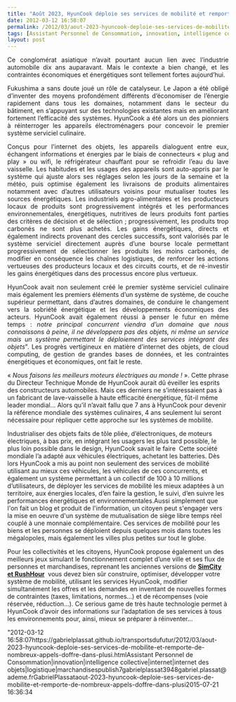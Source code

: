 ```yaml
---
title: "Août 2023, HyunCook déploie ses services de mobilité et remporte de nombreux appels d’offre dans plusieurs mégalopoles."
date: 2012-03-12 16:58:07
permalink: /2012/03/aout-2023-hyuncook-deploie-ses-services-de-mobilite-et-remporte-de-nombreux-appels-doffre-dans-plusi.html
tags: [Assistant Personnel de Consommation, innovation, intelligence collective, internet, internet des objets, logistique, marchandises]
layout: post
---
```


<p style="text-align: justify">Ce conglomérat asiatique n’avait pourtant aucun lien avec l’industrie automobile dix ans auparavant. Mais le contexte a bien changé, et les contraintes économiques et énergétiques sont tellement fortes aujourd’hui.</p> <p style="text-align: justify">Fukushima a sans doute joué un rôle de catalyseur. Le Japon a été obligé d’inventer des moyens profondément différents d’économiser de l’énergie rapidement dans tous les domaines, notamment dans le secteur du bâtiment, en s’appuyant sur des technologies existantes mais en améliorant fortement l’efficacité des systèmes. HyunCook a été alors un des pionniers à réinterroger les appareils électroménagers pour concevoir le premier système serviciel culinaire. </p>  <!--more-->   <p style="text-align: justify">Conçus pour l'internet des objets, les appareils dialoguent entre eux, échangent informations et énergies par le biais de connecteurs « plug and play » ou wifi, le réfrigérateur chauffant pour se refroidir l’eau du lave vaisselle. Les habitudes et les usages des appareils sont auto-appris par le système qui ajuste alors ses réglages selon les jours de la semaine et la météo, puis optimise également les livraisons de produits alimentaires notamment avec d’autres utilisateurs voisins pour mutualiser toutes les sources énergétiques. Les industriels agro-alimentaires et les producteurs locaux de produits sont progressivement intégrés et les performances environnementales, énergétiques, nutritives de leurs produits font parties des critères de décision et de sélection ; progressivement, les produits trop carbonés ne sont plus achetés. Les gains énergétiques, directs et également indirects provenant des cercles successifs, sont valorisés par le système serviciel directement auprès d’une bourse locale permettant progressivement de sélectionner les produits les moins carbonés, de modifier en conséquence les chaînes logistiques, de renforcer les actions vertueuses des producteurs locaux et des circuits courts, et de ré-investir les gains énergétiques dans des processus encore plus vertueux.</p> <p style="text-align: justify">HyunCook avait non seulement créé le premier système serviciel culinaire mais également les premiers éléments d’un système de système, de couche supérieur permettant, dans d’autres domaines, de conduire le changement vers la sobriété énergétique et les développements économiques des acteurs. HyunCook avait également réussi à penser le futur en même temps : <em>notre principal concurrent viendra d’un domaine que nous connaissons à peine, il ne développera pas des objets, ni même un service mais un système permettant le déploiement des services intégrant des objets</em>". Les progrès vertigineux en matière d’internet des objets, de cloud computing, de gestion de grandes bases de données, et les contraintes énergétiques et économiques, ont fait le reste.</p> <p style=""text-align: justify"">« <em>Nous faisons les meilleurs moteurs électriques au monde !</em> ». Cette phrase du Directeur Technique Monde de HyunCook aurait dû éveiller les esprits des constructeurs automobiles. Mais ces derniers ne s’intéressaient pas à un fabricant de lave-vaisselle à haute efficacité énergétique, fût-il même leader mondial… Alors qu’il n’avait fallu que 7 ans à HyunCook pour devenir la référence mondiale des systèmes culinaires, 4 ans seulement lui seront nécessaire pour répliquer cette approche sur les systèmes de mobilité.</p> <p style=""text-align: justify"">Industrialiser des objets faits de tôle pliée, d’électroniques, de moteurs électriques, à bas prix, en intégrant les usagers les plus tard possible, le plus loin possible dans le design, HyunCook savait le faire  Cette société mondiale l’a adapté aux véhicules électriques, achetant les batteries. Dès lors HyunCook a mis au point non seulement des services de mobilité utilisant au mieux ces véhicules, les véhicules de ces concurrents, et également un système permettant à un collectif de 100 à 10 millions d’utilisateurs, de déployer les services de mobilité les mieux adaptées à un territoire, aux énergies locales, d’en faire la gestion, le suivi, d’en suivre les performances énergétiques et environnementales.Aussi simplement que l'on fait un blog et produit de l'information, un citoyen peut s'engager vers la mise en oeuvre d'un système de mutualisation de siège libre temps réel couplé à une monnaie complémentaire. Ces services de mobilité pour les biens et les personnes se déploient depuis quelques mois dans toutes les mégalopoles, mais également les villes plus petites sur tout le globe.</p> <p style=""text-align: justify"">Pour les collectivités et les citoyens, HyunCook propose également un des meilleurs jeux simulant le fonctionnement complet d’une ville et ses flux de personnes et marchandises, reprenant les anciennes versions de <a href=""http://fr.wikipedia.org/wiki/SimCity_4:_Rush_Hour"" target=""_blank""><strong>SimCity et RushHour</strong></a>  vous devez bien sûr construire, optimiser, développer votre système de mobilité, utilisant les services HyunCook, modifier simultanément les offres et les demandes en inventant de nouvelles formes de contraintes (taxes, limitations, normes…) et de récompenses (voie réservée, réduction…). Ce serious game de très haute technologie permet à HyunCook d’avoir des informations sur l’adaptation de ses services à tous les environnements pour, ainsi, mieux se préparer à réinventer…</p>"2012-03-12 16:58:07https://gabrielplassat.github.io/transportsdufutur/2012/03/aout-2023-hyuncook-deploie-ses-services-de-mobilite-et-remporte-de-nombreux-appels-doffre-dans-plusi.htmlAssistant Personnel de Consommation|innovation|intelligence collective|internet|internet des objets|logistique|marchandisespublish7gabrielplassat3948gabriel.plassat@ademe.frGabrielPlassataout-2023-hyuncook-deploie-ses-services-de-mobilite-et-remporte-de-nombreux-appels-doffre-dans-plusi2015-07-21 16:36:34
